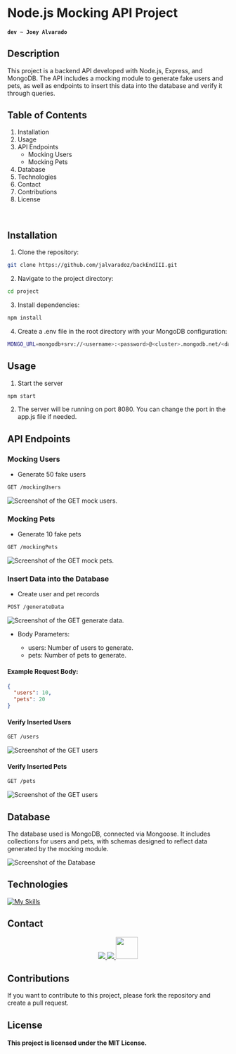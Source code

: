 # Node.js Mocking API Project

#### `dev ~ Joey Alvarado`

## Description

This project is a backend API developed with Node.js, Express, and MongoDB. The API includes a mocking module to generate fake users and pets, as well as endpoints to insert this data into the database and verify it through queries.

## Table of Contents

1. Installation
2. Usage
3. API Endpoints
   - Mocking Users
   - Mocking Pets
4. Database
5. Technologies
6. Contact
7. Contributions
8. License

<br>

## Installation

1. Clone the repository:

```bash
git clone https://github.com/jalvaradoz/backEndIII.git
```

2. Navigate to the project directory:

```bash
cd project
```

3. Install dependencies:

```bash
npm install
```

4. Create a .env file in the root directory with your MongoDB configuration:

```bash
MONGO_URL=mongodb+srv://<username>:<password>@<cluster>.mongodb.net/<database-name>?retryWrites=true&w=majority
```

## Usage

1. Start the server

```bash
npm start
```

2. The server will be running on port 8080. You can change the port in the app.js file if needed.

## API Endpoints

### Mocking Users

- Generate 50 fake users

```bash
GET /mockingUsers
```

![Screenshot of the GET mock users.](src/assets/img/generateUsers.png)

### Mocking Pets

- Generate 10 fake pets

```bash
GET /mockingPets
```

![Screenshot of the GET mock pets.](src/assets/img/generatePets.png)

### Insert Data into the Database

- Create user and pet records

```bash
POST /generateData
```

![Screenshot of the GET generate data.](src/assets/img/generateData.png)

- Body Parameters:

  - users: Number of users to generate.
  - pets: Number of pets to generate.

#### Example Request Body:

```json
{
  "users": 10,
  "pets": 20
}
```

#### Verify Inserted Users

```bash
GET /users
```

![Screenshot of the GET users](src/assets/img/getUsers.png)

#### Verify Inserted Pets

```bash
GET /pets
```

![Screenshot of the GET users](src/assets/img/getPets.png)

## Database

The database used is MongoDB, connected via Mongoose. It includes collections for users and pets, with schemas designed to reflect data generated by the mocking module.

![Screenshot of the Database](src/assets/img/database.png)

## Technologies

[![My Skills](https://skillicons.dev/icons?i=nodejs,express,js,vscode,postman&theme=dark)](https://skillicons.dev)

## Contact

<p align="center">
  <a href="https://github.com/jalvaradoz">
    <img src="https://skillicons.dev/icons?i=github" />
  </a>
  <a href="https://www.linkedin.com/in/joey-alvarado-741a36180/">
    <img src="https://skillicons.dev/icons?i=linkedin" />
  </a>
  <a href="https://joeyalvarado.netlify.app/">
    <img src="https://joeyalvarado.netlify.app/Assets/Img/joeyContact.png" width='50px'/>
  </a>
</p>

## Contributions

If you want to contribute to this project, please fork the repository and create a pull request.

## License

#### This project is licensed under the MIT License.
